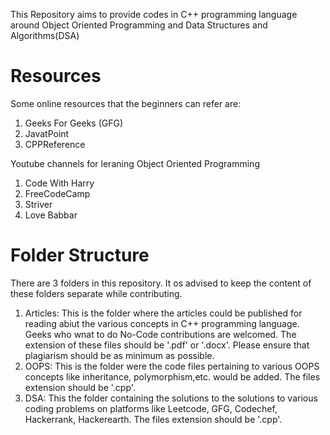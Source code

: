 This Repository aims to provide codes in C++ programming language around Object Oriented Programming and Data Structures and Algorithms(DSA)

# Resources
Some online resources that the beginners can refer are:
1. Geeks For Geeks (GFG)
2. JavatPoint
3. CPPReference

Youtube channels for leraning Object Oriented Programming
1. Code With Harry
2. FreeCodeCamp
3. Striver
4. Love Babbar

# Folder Structure
There are 3 folders in this repository. It os advised to keep the content of these folders separate while contributing.
1. Articles: This is the folder where the articles could be published for reading abiut the various concepts in C++ programming language. Geeks who wnat to do No-Code contributions are welcomed. The extension of these files should be '.pdf' or '.docx'. Please ensure that plagiarism should be as minimum as possible.
2. OOPS: This is the folder were the code files pertaining to various OOPS concepts like inheritance, polymorphism,etc.  would be added. The files extension should be '.cpp'.
3. DSA: This the folder containing the  solutions to the solutions to various coding problems on platforms like Leetcode, GFG, Codechef, Hackerrank, Hackerearth. The files extension should be '.cpp'.

